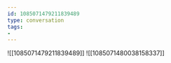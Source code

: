 ```yaml
---
id: 1085071479211839489
type: conversation
tags:
- 
---
```

![[1085071479211839489]]
![[1085071480038158337]]

